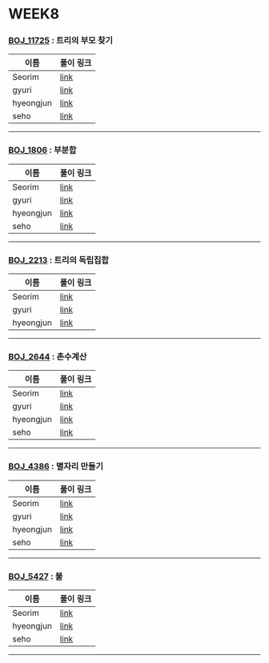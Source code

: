 # WEEK8

### [BOJ_11725](https://boj.kr/11725) : 트리의 부모 찾기

|이름|풀이 링크|
|--|--|
|Seorim| [link](BOJ_11725/Seorim.java)
|gyuri| [link](BOJ_11725/gyuri.py)
|hyeongjun| [link](BOJ_11725/hyeongjun.cpp)
|seho| [link](BOJ_11725/seho.java)
---


### [BOJ_1806](https://boj.kr/1806) : 부분합

|이름|풀이 링크|
|--|--|
|Seorim| [link](BOJ_1806/Seorim.java)
|gyuri| [link](BOJ_1806/gyuri.py)
|hyeongjun| [link](BOJ_1806/hyeongjun.cpp)
|seho| [link](BOJ_1806/seho.java)
---


### [BOJ_2213](https://boj.kr/2213) : 트리의 독립집합

|이름|풀이 링크|
|--|--|
|Seorim| [link](BOJ_2213/Seorim.java)
|gyuri| [link](BOJ_2213/gyuri.py)
|hyeongjun| [link](BOJ_2213/hyeongjun.cpp)
---


### [BOJ_2644](https://boj.kr/2644) : 촌수계산

|이름|풀이 링크|
|--|--|
|Seorim| [link](BOJ_2644/Seorim.java)
|gyuri| [link](BOJ_2644/gyuri.py)
|hyeongjun| [link](BOJ_2644/hyeongjun.cpp)
|seho| [link](BOJ_2644/seho.java)
---


### [BOJ_4386](https://boj.kr/4386) : 별자리 만들기

|이름|풀이 링크|
|--|--|
|Seorim| [link](BOJ_4386/Seorim.java)
|gyuri| [link](BOJ_4386/gyuri.py)
|hyeongjun| [link](BOJ_4386/hyeongjun.cpp)
|seho| [link](BOJ_4386/seho.java)
---


### [BOJ_5427](https://boj.kr/5427) : 불

|이름|풀이 링크|
|--|--|
|Seorim| [link](BOJ_5427/Seorim.java)
|hyeongjun| [link](BOJ_5427/hyeongjun.cpp)
|seho| [link](BOJ_5427/seho.java)
---
